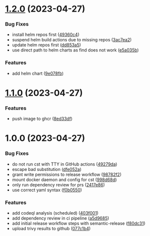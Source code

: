 # [1.2.0](https://github.com/thomasklinger1234/semanticrelease/compare/v1.1.0...v1.2.0) (2023-04-27)


### Bug Fixes

* install helm repos first ([49360c4](https://github.com/thomasklinger1234/semanticrelease/commit/49360c438e29c36971b9f29b95074045a5782ae6))
* suspend helm build actions due to missing repos ([3ac7ea2](https://github.com/thomasklinger1234/semanticrelease/commit/3ac7ea24e5667782f24ef0de3d68a3283d136ab4))
* update helm repos first ([dd853a5](https://github.com/thomasklinger1234/semanticrelease/commit/dd853a5b12bb9f956daba23a714e95d4ba15421f))
* use direct path to helm charts as find does not work ([e5a035b](https://github.com/thomasklinger1234/semanticrelease/commit/e5a035bed99d0017b354552968d62ce33d27de46))


### Features

* add helm chart ([9e078fb](https://github.com/thomasklinger1234/semanticrelease/commit/9e078fb035c14d13ca6091d3549aa6826950f0d6))

# [1.1.0](https://github.com/thomasklinger1234/semanticrelease/compare/v1.0.0...v1.1.0) (2023-04-27)


### Features

* push image to ghcr ([8ed33df](https://github.com/thomasklinger1234/semanticrelease/commit/8ed33df8fac4b46c0bf12fdda496d8c2190437dc))

# 1.0.0 (2023-04-27)


### Bug Fixes

* do not run cst with TTY in GitHub actions ([49279da](https://github.com/thomasklinger1234/semanticrelease/commit/49279da26bce7f287c4664bf79be6b57d3a65d19))
* escape bad substitution ([dfe052a](https://github.com/thomasklinger1234/semanticrelease/commit/dfe052a3c93fd3d72a5243474cd9aaceeae608a1))
* grant write permissions to release workflow ([98782f2](https://github.com/thomasklinger1234/semanticrelease/commit/98782f281015ab7b6e4361cc550db64ebfb6003b))
* mount docker daemon and config for cst ([998d68d](https://github.com/thomasklinger1234/semanticrelease/commit/998d68db5a29b0d31c59a3106aa08c828ed1b2db))
* only run dependency review for prs ([2417e86](https://github.com/thomasklinger1234/semanticrelease/commit/2417e86544604f812abebb7442da11bb622b1b6f))
* use correct yaml syntax ([f0b0550](https://github.com/thomasklinger1234/semanticrelease/commit/f0b0550dece5983019124949f89e1a6d1bf37b9f))


### Features

* add codeql analysis (scheduled) ([403f001](https://github.com/thomasklinger1234/semanticrelease/commit/403f0019b05264f55c56ee9c11665c9955a4e3f2))
* add dependency review in ci pipeline ([a5d9685](https://github.com/thomasklinger1234/semanticrelease/commit/a5d9685684239dab06bda6470c77b5a27879cf72))
* add initial release workflow steps with semantic-release ([f80dc31](https://github.com/thomasklinger1234/semanticrelease/commit/f80dc311daf2daa0fda521876ffb105905d33cb4))
* upload trivy results to github ([077c1b4](https://github.com/thomasklinger1234/semanticrelease/commit/077c1b4fa1d430a40a7655325f1eff0afb22ded1))
